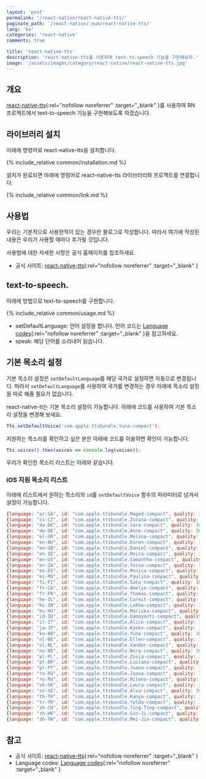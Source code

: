 ```yaml
---
layout: 'post'
permalink: '/react-native/react-native-tts/'
paginate_path: '/react-native/:num/react-native-tts/'
lang: 'ko'
categories: 'react-native'
comments: true

title: 'react-native-tts'
description: 'react-native-tts를 사용하여 text-to-speech 기능을 구현해보자.'
image: '/assets/images/category/react-native/react-native-tts.jpg'
---
```



## 개요
[react-native-tts](https://github.com/ak1394/react-native-tts){:rel="nofollow noreferrer" :target="_blank" }를 사용하여 RN 프로젝트에서 text-to-speech 기능을 구현해보도록 하겠습니다.

## 라이브러리 설치
아래에 명령어로 react-native-tts을 설치합니다.

{% include_relative common/installation.md %}

설치가 완료되면 아래에 명령어로 react-native-tts 라이브러리와 프로젝트를 연결합니다.

{% include_relative common/link.md %}

## 사용법
우리는 기본적으로 사용한적이 있는 경우만 블로그로 작성합니다. 따라서 여기에 작성된 내용은 우리가 사용할 때마다 추가될 것입니다.

사용법에 대한 자세한 사항은 공식 홈페이지를 참조하세요.
- 공식 사이트: [react-native-tts](https://github.com/ak1394/react-native-tts){:rel="nofollow noreferrer" :target="_blank" }

## text-to-speech.
아래에 방법으로 text-to-speech를 구현합니다.

{% include_relative common/usage.md %}

- setDefaultLanguage: 언어 설정을 합니다. 언어 코드는 [Language codes](https://docs.fedoraproject.org/en-US/Fedora_Contributor_Documentation/1/html/Users_Guide/appe-Users_Guide-Language_codes.html){:rel="nofollow noreferrer" :target="_blank" }을 참고하세요.
- speak: 해당 단어를 소리내어 읽습니다.

## 기본 목소리 설정
기본 목소리 설정은 ```setDefaultLanguage```를 해당 국가로 설정하면 자동으로 변경됩니다. 따라서 ```setDefaultLanguage```를 사용하여 국가를 변경하는 경우 아래에 목소리 설정을 따로 해줄 필요가 없습니다.

react-native-tt는 기본 목소리 설정이 가능합니다. 아래에 코드를 사용하여 기본 목소리 설정을 변경해 보세요.

```js
Tts.setDefaultVoice('com.apple.ttsbundle.Yuna-compact');
```

지원하는 목소리를 확인하고 싶은 분은 아래에 코드를 이용하면 확인이 가능합니다.

```js
Tts.voices().then(voices => console.log(voices));
```

우리가 확인한 목소리 리스트는 아래와 같습니다.

### iOS 지원 목소리 리스트
아래에 리스트에서 원하는 목소리의 ```id```를 ```setDefaultVoice``` 함수의 파라미터로 넘겨서 설정이 가능합니다.

```js
{language: "ar-SA", id: "com.apple.ttsbundle.Maged-compact", quality: 300, name: "Maged"}
{language: "cs-CZ", id: "com.apple.ttsbundle.Zuzana-compact", quality: 300, name: "Zuzana"}
{language: "da-DK", id: "com.apple.ttsbundle.Sara-compact", quality: 300, name: "Sara"}
{language: "de-DE", id: "com.apple.ttsbundle.Anna-compact", quality: 300, name: "Anna"}
{language: "el-GR", id: "com.apple.ttsbundle.Melina-compact", quality: 300, name: "Melina"}
{language: "en-AU", id: "com.apple.ttsbundle.Karen-compact", quality: 300, name: "Karen"}
{language: "en-GB", id: "com.apple.ttsbundle.Daniel-compact", quality: 300, name: "Daniel"}
{language: "en-IE", id: "com.apple.ttsbundle.Moira-compact", quality: 300, name: "Moira"}
{language: "en-US", id: "com.apple.ttsbundle.Samantha-compact", quality: 300, name: "Samantha"}
{language: "en-ZA", id: "com.apple.ttsbundle.Tessa-compact", quality: 300, name: "Tessa"}
{language: "es-ES", id: "com.apple.ttsbundle.Monica-compact", quality: 300, name: "Monica"}
{language: "es-MX", id: "com.apple.ttsbundle.Paulina-compact", quality: 300, name: "Paulina"}
{language: "fi-FI", id: "com.apple.ttsbundle.Satu-compact", quality: 300, name: "Satu"}
{language: "fr-CA", id: "com.apple.ttsbundle.Amelie-compact", quality: 300, name: "Amelie"}
{language: "fr-FR", id: "com.apple.ttsbundle.Thomas-compact", quality: 300, name: "Thomas"}
{language: "he-IL", id: "com.apple.ttsbundle.Carmit-compact", quality: 300, name: "Carmit"}
{language: "hi-IN", id: "com.apple.ttsbundle.Lekha-compact", quality: 300, name: "Lekha"}
{language: "hu-HU", id: "com.apple.ttsbundle.Mariska-compact", quality: 300, name: "Mariska"}
{language: "id-ID", id: "com.apple.ttsbundle.Damayanti-compact", quality: 300, name: "Damayanti"}
{language: "it-IT", id: "com.apple.ttsbundle.Alice-compact", quality: 300, name: "Alice"}
{language: "ja-JP", id: "com.apple.ttsbundle.Kyoko-compact", quality: 300, name: "Kyoko"}
{language: "ko-KR", id: "com.apple.ttsbundle.Yuna-compact", quality: 300, name: "Yuna"}
{language: "nl-BE", id: "com.apple.ttsbundle.Ellen-compact", quality: 300, name: "Ellen"}
{language: "nl-NL", id: "com.apple.ttsbundle.Xander-compact", quality: 300, name: "Xander"}
{language: "no-NO", id: "com.apple.ttsbundle.Nora-compact", quality: 300, name: "Nora"}
{language: "pl-PL", id: "com.apple.ttsbundle.Zosia-compact", quality: 300, name: "Zosia"}
{language: "pt-BR", id: "com.apple.ttsbundle.Luciana-compact", quality: 300, name: "Luciana"}
{language: "pt-PT", id: "com.apple.ttsbundle.Joana-compact", quality: 300, name: "Joana"}
{language: "ro-RO", id: "com.apple.ttsbundle.Ioana-compact", quality: 300, name: "Ioana"}
{language: "ru-RU", id: "com.apple.ttsbundle.Milena-compact", quality: 300, name: "Milena"}
{language: "sk-SK", id: "com.apple.ttsbundle.Laura-compact", quality: 300, name: "Laura"}
{language: "sv-SE", id: "com.apple.ttsbundle.Alva-compact", quality: 300, name: "Alva"}
{language: "th-TH", id: "com.apple.ttsbundle.Kanya-compact", quality: 300, name: "Kanya"}
{language: "tr-TR", id: "com.apple.ttsbundle.Yelda-compact", quality: 300, name: "Yelda"}
{language: "zh-CN", id: "com.apple.ttsbundle.Ting-Ting-compact", quality: 300, name: "Ting-Ting"}
{language: "zh-HK", id: "com.apple.ttsbundle.Sin-Ji-compact", quality: 300, name: "Sin-Ji"}
{language: "zh-TW", id: "com.apple.ttsbundle.Mei-Jia-compact", quality: 300, name: "Mei-Jia"}
```
## 참고
- 공식 사이트: [react-native-tts](https://github.com/ak1394/react-native-tts){:rel="nofollow noreferrer" :target="_blank" }
- Language codes: [Language codes](https://docs.fedoraproject.org/en-US/Fedora_Contributor_Documentation/1/html/Users_Guide/appe-Users_Guide-Language_codes.html){:rel="nofollow noreferrer" :target="_blank" }